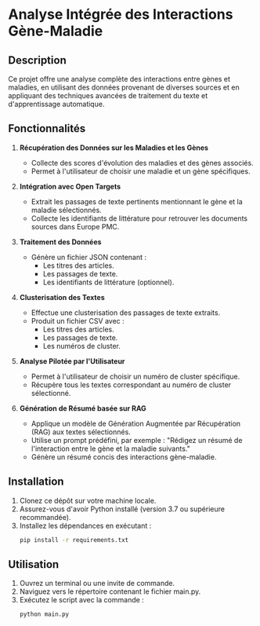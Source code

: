 # Analyse Intégrée des Interactions Gène-Maladie

## Description
Ce projet offre une analyse complète des interactions entre gènes et maladies, en utilisant des données provenant de diverses sources et en appliquant des techniques avancées de traitement du texte et d'apprentissage automatique.

## Fonctionnalités

1. **Récupération des Données sur les Maladies et les Gènes**
   - Collecte des scores d'évolution des maladies et des gènes associés.
   - Permet à l'utilisateur de choisir une maladie et un gène spécifiques.

2. **Intégration avec Open Targets**
   - Extrait les passages de texte pertinents mentionnant le gène et la maladie sélectionnés.
   - Collecte les identifiants de littérature pour retrouver les documents sources dans Europe PMC.

3. **Traitement des Données**
   - Génère un fichier JSON contenant :
     - Les titres des articles.
     - Les passages de texte.
     - Les identifiants de littérature (optionnel).

4. **Clusterisation des Textes**
   - Effectue une clusterisation des passages de texte extraits.
   - Produit un fichier CSV avec :
     - Les titres des articles.
     - Les passages de texte.
     - Les numéros de cluster.

5. **Analyse Pilotée par l'Utilisateur**
   - Permet à l'utilisateur de choisir un numéro de cluster spécifique.
   -  Récupère tous les textes correspondant au numéro de cluster sélectionné.

6. **Génération de Résumé basée sur RAG**
   - Applique un modèle de Génération Augmentée par Récupération (RAG) aux textes sélectionnés.
   - Utilise un prompt prédéfini, par exemple : "Rédigez un résumé de l'interaction entre le gène et la maladie suivants."
   - Génère un résumé concis des interactions gène-maladie.

## Installation

1. Clonez ce dépôt sur votre machine locale.
2. Assurez-vous d'avoir Python installé (version 3.7 ou supérieure recommandée).
3. Installez les dépendances en exécutant :
   ```bash
   pip install -r requirements.txt
## Utilisation

1. Ouvrez un terminal ou une invite de commande.
2. Naviguez vers le répertoire contenant le fichier main.py.
3. Exécutez le script avec la commande :
    ```bash
    python main.py
   
